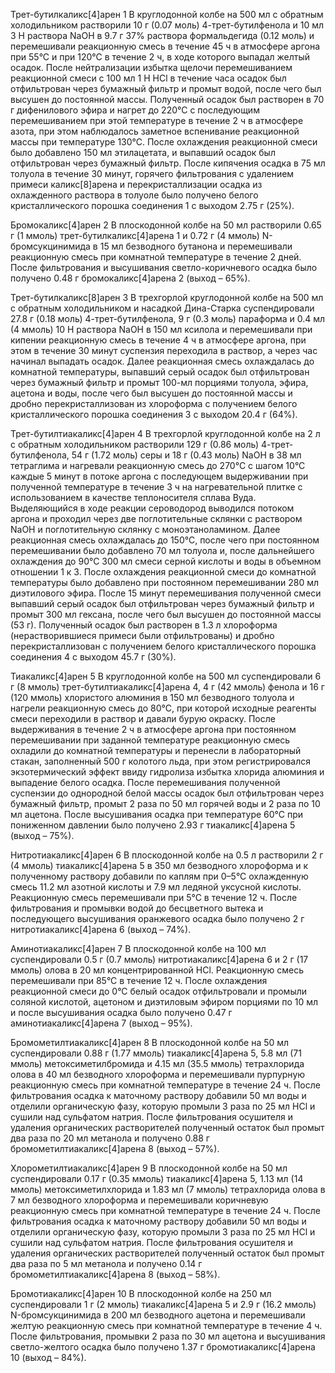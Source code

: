 Трет-бутилкаликс[4]арен 1
В круглодонной колбе на 500 мл с обратным холодильником растворили 10 г (0.07 моль) 4-трет-бутилфенола и 10 мл 3 Н раствора NaOH в 9.7 г 37% раствора формальдегида (0.12 моль) и перемешивали реакционную смесь в течение 45 ч в атмосфере аргона при 55°С и при 120°С в течение 2 ч, в ходе которого выпадал желтый осадок. После нейтрализации избытка щелочи перемешиванием реакционной смеси с 100 мл 1 Н HCl в течение часа осадок был отфильтрован через бумажный фильтр и промыт водой, после чего был высушен до постоянной массы. Полученный осадок был растворен в 70 г дифенилового эфира и нагрет до 220°С с последующим перемешиванием при этой температуре в течение 2 ч в атмосфере азота, при этом наблюдалось заметное вспенивание реакционной массы при температуре 130°С. После охлаждения реакционной смеси было добавлено 150 мл этилацетата, и выпавший осадок был отфильтрован через бумажный фильтр. После кипячения осадка в 75 мл толуола в течение 30 минут, горячего фильтрования с удалением примеси каликс[8]арена и перекристаллизации осадка из охлажденного раствора в толуоле было получено белого кристаллического порошка соединения 1 с выходом 2.75 г (25%).

Бромокаликс[4]арен 2
В плоскодонной колбе на 50 мл растворили 0.65 г (1 ммоль) трет-бутилкаликс[4]арена 1 и 0.72 г (4 ммоль) N-бромсукцинимида в 15 мл безводного бутанона и перемешивали реакционную смесь при комнатной температуре в течение 2 дней. После фильтрования и высушивания светло-коричневого осадка было получено 0.48 г бромокаликс[4]арена 2 (выход – 65%).

Трет-бутилкаликс[8]арен 3
В трехгорлой круглодонной колбе на 500 мл с обратным холодильником и насадкой Дина-Старка суспендировали 27.8 г (0.18 моль) 4-трет-бутилфенола, 9 г (0.3 моль) параформа и 0.4 мл (4 ммоль) 10 Н раствора NaOH в 150 мл ксилола и перемешивали при кипении реакционную смесь в течение 4 ч в атмосфере аргона, при этом в течение 30 минут суспензия переходила в раствор, а через час начинал выпадать осадок. Далее реакционная смесь охлаждалась до комнатной температуры, выпавший серый осадок был отфильтрован через бумажный фильтр и промыт 100-мл порциями толуола, эфира, ацетона и воды, после чего был высушен до постоянной массы и дробно перекристаллизован из хлороформа с получением белого кристаллического порошка соединения 3 с выходом 20.4 г (64%).

Трет-бутилтиакаликс[4]арен 4
В трехгорлой круглодонной колбе на 2 л с обратным холодильником растворили 129 г (0.86 моль) 4-трет-бутилфенола, 54 г (1.72 моль) серы и 18 г (0.43 моль) NaOH в 38 мл тетраглима и нагревали реакционную смесь до 270°С с шагом 10°С каждые 5 минут в потоке аргона с последующем выдерживании при полученной температуре в течение 3 ч на нагревательной плитке с использованием в качестве теплоносителя сплава Вуда. Выделяющийся в ходе реакции сероводород выводился потоком аргона и проходил через две поглотительные склянки с раствором NaOH и поглотительную склянку с моноэтаноламином. Далее реакционная смесь охлаждалась до 150°С, после чего при постоянном перемешивании было добавлено 70 мл толуола и, после дальнейшего охлаждения до 90°С 300 мл смеси серной кислоты и воды в объемном отношении 1 к 3. После охлаждения реакционной смеси до комнатной температуры было добавлено при постоянном перемешивании 280 мл диэтилового эфира. После 15 минут перемешивания полученной смеси выпавший серый осадок был отфильтрован через бумажный фильтр и промыт 300 мл гексана, после чего был высушен до постоянной массы (53 г). Полученный осадок был растворен в 1.3 л хлороформа (нерастворившиеся примеси были отфильтрованы) и дробно перекристаллизован с получением белого кристаллического порошка соединения 4 с выходом 45.7 г (30%).

Тиакаликс[4]арен 5
В круглодонной колбе на 500 мл суспендировали 6 г (8 ммоль) трет-бутилтиакаликс[4]арена 4, 4 г (42 ммоль) фенола и 16 г (120 ммоль) хлористого алюминия в 150 мл безводного толуола и нагрели реакционную смесь до 80°С, при которой исходные реагенты смеси переходили в раствор и давали бурую окраску. После выдерживания в течение 2 ч в атмосфере аргона при постоянном перемешивании при заданной температуре реакционную смесь охладили до комнатной температуры и перенесли в лабораторный стакан, заполненный 500 г колотого льда, при этом регистрировался экзотермический эффект ввиду гидролиза избытка хлорида алюминия и выпадение белого осадка. После перемешивания полученной суспензии до однородной белой массы осадок был отфильтрован через бумажный фильтр, промыт 2 раза по 50 мл горячей воды и 2 раза по 10 мл ацетона. После высушивания осадка при температуре 60°С при пониженном давлении было получено 2.93 г тиакаликс[4]арена 5 (выход – 75%).

Нитротиакаликс[4]арен 6
В плоскодонной колбе на 0.5 л растворили 2 г (4 ммоль) тиакаликс[4]арена 5 в 350 мл безводного хлороформа и к полученному раствору добавили по каплям при 0–5°С охлажденную смесь 11.2 мл азотной кислоты и 7.9 мл ледяной уксусной кислоты. Реакционную смесь перемешивали при 5°С в течение 12 ч. После фильтрования и промывки водой до бесцветного вытека и последующего высушивания оранжевого осадка было получено 2 г нитротиакаликс[4]арена 6 (выход – 74%).

Аминотиакаликс[4]арен 7
В плоскодонной колбе на 100 мл суспендировали 0.5 г (0.7 ммоль) нитротиакаликс[4]арена 6 и 2 г (17 ммоль) олова в 20 мл концентрированной HCl. Реакционную смесь перемешивали при 85°С в течение 12 ч. После охлаждения реакционной смеси до 0°С белый осадок отфильтровали и промыли соляной кислотой, ацетоном и диэтиловым эфиром порциями по 10 мл и после высушивания осадка было получено 0.47 г аминотиакаликс[4]арена 7 (выход – 95%).

Бромометилтиакаликс[4]арен 8
В плоскодонной колбе на 50 мл суспендировали 0.88 г (1.77 ммоль) тиакаликс[4]арена 5, 5.8 мл (71 ммоль) метоксиметилбромида и 4.15 мл (35.5 ммоль) тетрахлорида олова в 40 мл безводного хлороформа и перемешивали пурпурную реакционную смесь при комнатной температуре в течение 24 ч. После фильтрования осадка к маточному раствору добавили 50 мл воды и отделили органическую фазу, которую промыли 3 раза по 25 мл HCl и сушили над сульфатом натрия. После фильтрования осушителя и удаления органических растворителей полученный остаток был промыт два раза по 20 мл метанола и получено 0.88 г бромометилтиакаликс[4]арена 8 (выход – 57%).

Хлорометилтиакаликс[4]арен 9
В плоскодонной колбе на 50 мл суспендировали 0.17 г (0.35 ммоль) тиакаликс[4]арена 5, 1.13 мл (14 ммоль) метоксиметилхлорида и 1.83 мл (7 ммоль) тетрахлорида олова в 7 мл безводного хлороформа и перемешивали коричневую реакционную смесь при комнатной температуре в течение 24 ч. После фильтрования осадка к маточному раствору добавили 50 мл воды и отделили органическую фазу, которую промыли 3 раза по 25 мл HCl и сушили над сульфатом натрия. После фильтрования осушителя и удаления органических растворителей полученный остаток был промыт два раза по 5 мл метанола и получено 0.14 г бромометилтиакаликс[4]арена 8 (выход – 58%).

Бромотиакаликс[4]арен 10
В плоскодонной колбе на 250 мл суспендировали 1 г (2 ммоль) тиакаликс[4]арена 5 и 2.9 г (16.2 ммоль) N-бромсукцинимида в 200 мл безводного ацетона и перемешивали желтую реакционную смесь при комнатной температуре в течение 4 ч. После фильтрования, промывки 2 раза по 30 мл ацетона и высушивания светло-желтого осадка было получено 1.37 г бромотиакаликс[4]арена 10 (выход – 84%).
